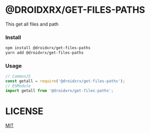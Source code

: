 # @DROIDXRX/GET-FILES-PATHS

This get all files and path

### Install

```bash
npm install @droidxrx/get-files-paths
yarn add @droidxrx/get-files-paths
```

### Usage

```javascript
// CommonJS
const getall = require('@droidxrx/get-files-paths');
// ESModule
import getall from '@droidxrx/get-files-paths';
```

# LICENSE

[MIT](../../LICENSE.md)
